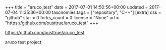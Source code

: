 +++
title = "aruco_test"
date = 2017-07-01 14:50:56+00:00
updated = 2017-07-04 11:35:36+00:00
taxonomies.tags = ["repository", "C++"]
[extra]
css = "github"
star = 0
forks_count = 0
license = "None"
url = "https://github.com/ousttrue/aruco_test"
+++

<https://github.com/ousttrue/aruco_test>

aruco test project
